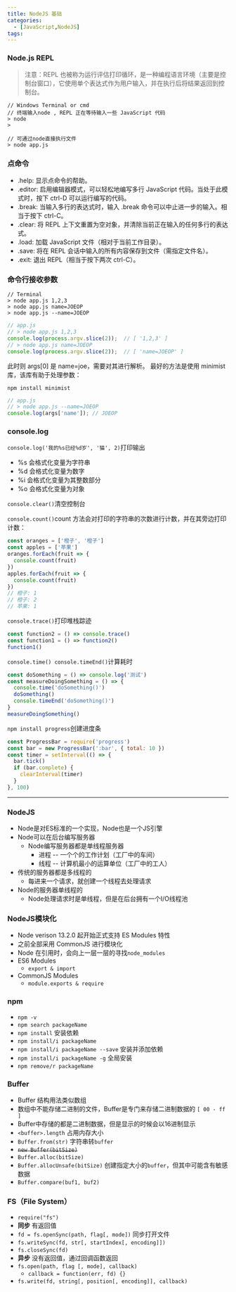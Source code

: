 ```yaml
---
title: NodeJS 基础
categories:
  - [JavaScript,NodeJS]
tags: 
---
```


### Node.js REPL

> 注意：REPL 也被称为运行评估打印循环，是一种编程语言环境（主要是控制台窗口），它使用单个表达式作为用户输入，并在执行后将结果返回到控制台。

```
// Windows Terminal or cmd
// 终端输入node , REPL 正在等待输入一些 JavaScript 代码
> node
>

// 可通过node直接执行文件
> node app.js 
```

### 点命令

- .help: 显示点命令的帮助。
- .editor: 启用编辑器模式，可以轻松地编写多行 JavaScript 代码。当处于此模式时，按下 ctrl-D 可以运行编写的代码。
- .break: 当输入多行的表达式时，输入 .break 命令可以中止进一步的输入。相当于按下 ctrl-C。
- .clear: 将 REPL 上下文重置为空对象，并清除当前正在输入的任何多行的表达式。
- .load: 加载 JavaScript 文件（相对于当前工作目录）。
- .save: 将在 REPL 会话中输入的所有内容保存到文件（需指定文件名）。
- .exit: 退出 REPL（相当于按下两次 ctrl-C）。

### 命令行接收参数

```
// Terminal
> node app.js 1,2,3
> node app.js name=JOEOP
> node app.js --name=JOEOP
```

```javascript
// app.js
// > node app.js 1,2,3
console.log(process.argv.slice(2));  // [ '1,2,3' ]
// > node app.js name=JOEOP
console.log(process.argv.slice(2));  // [ 'name=JOEOP' ]
```

此时则 args[0] 是 name=joe，需要对其进行解析。 最好的方法是使用 minimist 库，该库有助于处理参数：

`npm install minimist`

```javascript
// app.js
// > node app.js --name=JOEOP
console.log(args['name']); // JOEOP
```

### console.log

`console.log('我的%s已经%d岁', '猫', 2)`打印输出

- %s 会格式化变量为字符串
- %d 会格式化变量为数字
- %i 会格式化变量为其整数部分
- %o 会格式化变量为对象

`console.clear()`清空控制台

`console.count()`count 方法会对打印的字符串的次数进行计数，并在其旁边打印计数：

```javascript
const oranges = ['橙子', '橙子']
const apples = ['苹果']
oranges.forEach(fruit => {
  console.count(fruit)
})
apples.forEach(fruit => {
  console.count(fruit)
})
// 橙子: 1
// 橙子: 2
// 苹果: 1
```

`console.trace()`打印堆栈踪迹

```javascript
const function2 = () => console.trace()
const function1 = () => function2()
function1()
```

`console.time() console.timeEnd()`计算耗时

```javascript
const doSomething = () => console.log('测试')
const measureDoingSomething = () => {
  console.time('doSomething()')
  doSomething()
  console.timeEnd('doSomething()')
}
measureDoingSomething()
```

`npm install progress`创建进度条

```javascript
const ProgressBar = require('progress')
const bar = new ProgressBar(':bar', { total: 10 })
const timer = setInterval(() => {
  bar.tick()
  if (bar.complete) {
    clearInterval(timer)
  }
}, 100)
```

***

### NodeJS

- Node是对ES标准的一个实现，Node也是一个JS引擎
- Node可以在后台编写服务器
  - Node编写服务器都是单线程服务器
    - 进程 -- 一个个的工作计划（工厂中的车间）
    - 线程 -- 计算机最小的运算单位（工厂中的工人）
- 传统的服务器都是多线程的
  - 每进来一个请求，就创建一个线程去处理请求
- Node的服务器单线程的
  - Node处理请求时是单线程，但是在后台拥有一个I/O线程池

### NodeJS模块化

- Node verison 13.2.0 起开始正式支持 ES Modules 特性
- 之前全部采用 CommonJS 进行模块化
- Node 在引用时，会向上一层一层的寻找`node_modules`
- ES6 Modules
  - `export & import`
- CommonJS Modules
  - `module.exports & require`

### npm

- `npm -v`
- `npm search packageName`
- `npm install` 安装依赖
- `npm install/i packageName`
- `npm install/i packageName --save` 安装并添加依赖
- `npm install/i packageName -g` 全局安装
- `npm remove/r packageName`

### Buffer

- Buffer 结构用法类似数组
- 数组中不能存储二进制的文件，Buffer是专门来存储二进制数据的 `[ 00 - ff ]`
- Buffer中存储的都是二进制数据，但是显示的时候会以16进制显示
- `<buffer>.length` 占用内存大小
- `Buffer.from(str)` 字符串转`buffer`
- ~~`new Buffer(bitSize)`~~
- `Buffer.alloc(bitSize)`
- `Buffer.allocUnsafe(bitSize)` 创建指定大小的`buffer`，但其中可能含有敏感数据
- `Buffer.compare(buf1, buf2)`

### FS（File System）

- `require("fs")`
- **同步** 有返回值
- `fd = fs.openSync(path, flag[, mode])` 同步打开文件 
- `fs.writeSync(fd, str[, startIndex[, encoding]])`
- `fs.closeSync(fd)`
- **异步** 没有返回值，通过回调函数返回
- `fs.open(path, flag [, mode], callback)`
  - `callback = function(err, fd) {}` 
- `fs.write(fd, string[, position[, encoding]], callback)`